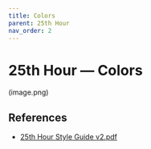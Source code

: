 ```yaml
---
title: Colors
parent: 25th Hour
nav_order: 2
---
```


# 25th Hour — Colors

(image.png)

## References
- [25th Hour Style Guide v2.pdf](/assets/downloads/et-al-solutions-llc/25th%20Hour%20Style%20Guide%20v2.pdf)
